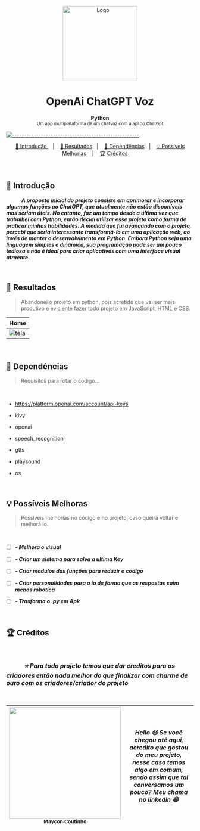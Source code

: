 <p align="center">
  <img src="https://user-images.githubusercontent.com/60453269/225159737-6101e816-c16c-4649-9467-b810c8d10a57.png" alt="Logo" width="200" height="200" />
</p>

<h1 align="center"> OpenAi ChatGPT Voz </h1>

<p align="center">
  <b>  Python </b></br>
  <sub> Um app multiplataforma de um chatvoz com a api do ChatGpt
  <sub>
</p>


[![-----------------------------------------------------](https://raw.githubusercontent.com/andreasbm/readme/master/assets/lines/colored.png)](#table-of-contents)

<p align="center">
  <a href="#Introdução"> 🧩 Introdução </a>&nbsp;&nbsp;&nbsp;|&nbsp;&nbsp;&nbsp;
  <a href="#Resultados"> 🚀 Resultados</a>&nbsp;&nbsp;&nbsp;|&nbsp;&nbsp;&nbsp;
  <a href="#Dependências"> 🧪 Dependências</a>&nbsp;&nbsp;&nbsp;|&nbsp;&nbsp;&nbsp;
  <a href="#Ideias">💡 Possíveis Melhorias </a>&nbsp;&nbsp;&nbsp;|&nbsp;&nbsp;&nbsp;
  <a href="#Creditos"> 🏆 Créditos </a>&nbsp;&nbsp;&nbsp;&nbsp;&nbsp;&nbsp;
</p>

<br/>

<a id="Introdução"></a>
## 🧩 Introdução 

  ***⠀⠀⠀⠀A proposta inicial do projeto consiste em aprimorar e incorporar algumas funções ao ChatGPT, que atualmente não estão disponíveis mas seriam úteis. No entanto, faz um tempo desde a última vez que trabalhei com Python, então decidi utilizar esse projeto como forma de praticar minhas habilidades. A medida que fui avançando com o projeto, percebi que seria interessante transformá-lo em uma aplicação web, ao invés de manter o desenvolvimento em Python. Embora Python seja uma linguagem simples e dinâmica, sua programação pode ser um pouco tediosa e não é ideal para criar aplicativos com uma interface visual atraente.***

<br/>

<a id="Resultados"></a>
## 🚀 Resultados 
  > Abandonei o projeto em python, pois acretido que vai ser mais produtivo e eviciente fazer todo projeto em JavaScript, HTML e CSS. 

 Home |
|---|
![tela](https://user-images.githubusercontent.com/60453269/225974165-69aabb9a-d18d-45c7-bc9c-48c80d059c62.png) |



<br />   

<a id="Dependências"></a>
## 🧪 Dependências
> Requisitos para rotar o codigo...

<br />   

  - https://platform.openai.com/account/api-keys

  - kivy
  - openai
  - speech_recognition
  - gtts
  - playsound
  - os

  
<br />   


<a id="Ideias"></a>
## 💡 Possíveis Melhoras
> Possíveis melhorias no código e no projeto, caso queira voltar e melhorá lo.

<br />


- [ ] ***- Melhora o visual*** 
- [ ] ***- Criar um sistema para salva a ultima Key***
- [ ] ***- Criar modulos das funções para reduzir o codigo***
- [ ] ***- Criar personalidades para a ia de forma que as respostas saim menos robotica*** 
- [ ] ***- Trasforma o .py em Apk***


<br /> 

<a id="Creditos"></a>
## 🏆 Créditos


<br />

  ### ***⠀⠀⠀⠀⭐ Para todo projeto temos que dar creditos para os criadores então nada melhor do que finalizar com charme de ouro com os criadores/criador do projeto***

<br /> 

<div > 

| [<img src="https://user-images.githubusercontent.com/60453269/217899761-dc2d4e4b-3336-419d-9076-79304290aa0a.png" width=300><br><sub> Maycon Coutinho </sub>](https://www.linkedin.com/in/maycon-coutinho/) | ***Hello 😃 Se você chegou até aqui, acredito que gostou do meu projeto, nesse caso temos algo em comum, sendo assim que tal conversamos um pouco? Meu chama no linkedin 😁*** | 
|---|---|


</div> 
